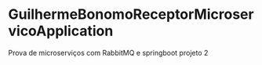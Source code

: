 # GuilhermeBonomoReceptorMicroservicoApplication
Prova de microserviços com RabbitMQ e springboot projeto 2
